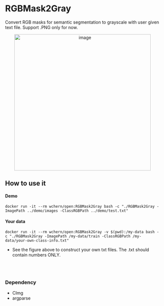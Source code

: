 # RGBMask2Gray
Convert RGB masks for semantic segmentation to grayscale with user given text file. Support .PNG only for now.
<p align="center">
  <img width="444" alt="image" src="https://user-images.githubusercontent.com/40074617/114411631-5c319200-9b7a-11eb-9191-2f410ed14f88.png">
</p>

## How to use it

#### Demo
```
docker run -it --rm wchern/open:RGBMask2Gray bash -c "./RGBMask2Gray -ImagePath ../demo/images -ClassRGBPath ../demo/test.txt"
```
#### Your data
```
docker run -it --rm wchern/open:RGBMask2Gray -v $(pwd):/my-data bash -c "./RGBMask2Gray -ImagePath /my-data/train -ClassRGBPath /my-data/your-own-class-info.txt"
```
- See the figure above to construct your own txt files. The .txt should contain numbers ONLY.</br>
</br>
</br>

### Dependency
- CImg </br>
- argparse
